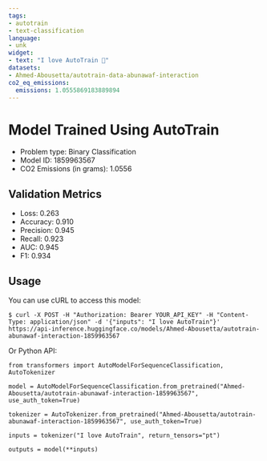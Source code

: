 ```yaml
---
tags:
- autotrain
- text-classification
language:
- unk
widget:
- text: "I love AutoTrain 🤗"
datasets:
- Ahmed-Abousetta/autotrain-data-abunawaf-interaction
co2_eq_emissions:
  emissions: 1.0555869183889894
---
```


# Model Trained Using AutoTrain

- Problem type: Binary Classification
- Model ID: 1859963567
- CO2 Emissions (in grams): 1.0556

## Validation Metrics

- Loss: 0.263
- Accuracy: 0.910
- Precision: 0.945
- Recall: 0.923
- AUC: 0.945
- F1: 0.934

## Usage

You can use cURL to access this model:

```
$ curl -X POST -H "Authorization: Bearer YOUR_API_KEY" -H "Content-Type: application/json" -d '{"inputs": "I love AutoTrain"}' https://api-inference.huggingface.co/models/Ahmed-Abousetta/autotrain-abunawaf-interaction-1859963567
```

Or Python API:

```
from transformers import AutoModelForSequenceClassification, AutoTokenizer

model = AutoModelForSequenceClassification.from_pretrained("Ahmed-Abousetta/autotrain-abunawaf-interaction-1859963567", use_auth_token=True)

tokenizer = AutoTokenizer.from_pretrained("Ahmed-Abousetta/autotrain-abunawaf-interaction-1859963567", use_auth_token=True)

inputs = tokenizer("I love AutoTrain", return_tensors="pt")

outputs = model(**inputs)
```